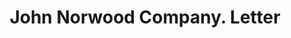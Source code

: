 ---
doi: 10.7916/D8001D7H
date_other: '1890'
date_other_textual: 1890-1899
form: correspondence
genre:
- Letters (correspondence)
name:
- John Norwood Company
object_in_context_url: https://biggert.cul.columbia.edu/items/view/ave_biggert_00820
subject_hierarchical_geographic:
- Paterson, New Jersey, United States
subject_name:
- John Norwood Company
title: John Norwood Company. Letter
sort_title: John Norwood Company. Letter
call_number: ave_biggert_00820
coordinates:
- 40.914746,-74.162826
pid: ave_biggert_00820
identifiers: ave_biggert_00820
thumbnail: https://derivativo-1.library.columbia.edu/iiif/2/ldpd:345351/full/!256,256/0/native.jpg
permalink: "/items/ave_biggert_00820/"
layout: iiif-image-page
---